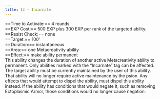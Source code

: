 ```yaml
---
title: 13 – Incarnate
---
```

==Time to Activate:== 4 rounds  
==EXP Cost:== 500 EXP plus 300 EXP per rank of the targeted ability.  
==Resist Check:== none  
==Target:== 100’  
==Duration:== instantaneous  
==Area:== one Metacreativity ability  
==Effect:== make ability permanent  
This ability changes the duration of another active Metacreativity ability to permanent. Only abilities marked with the “Incarnate” tag can be affected. The target ability must be currently maintained by the user of this ability. That ability will no longer require active maintenance by the psion. Any effects that would attempt to dispel the ability, must dispel this ability instead. If the ability has conditions that would negate it, such as removing Ectoplasmic Armor, those conditions would no longer cause negation.  
